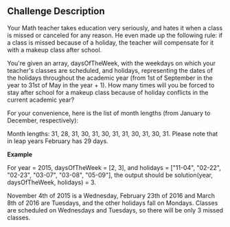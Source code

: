 ## Challenge Description

Your Math teacher takes education very seriously, and hates it when a class is missed or canceled for any reason. He even made up the following rule: if a class is missed because of a holiday, the teacher will compensate for it with a makeup class after school.

You're given an array, daysOfTheWeek, with the weekdays on which your teacher's classes are scheduled, and holidays, representing the dates of the holidays throughout the academic year (from 1st of September in the year to 31st of May in the year + 1). How many times will you be forced to stay after school for a makeup class because of holiday conflicts in the current academic year?

For your convenience, here is the list of month lengths (from January to December, respectively):

Month lengths: 31, 28, 31, 30, 31, 30, 31, 31, 30, 31, 30, 31.
Please note that in leap years February has 29 days.

__Example__

For year = 2015, daysOfTheWeek = [2, 3], and
holidays = ["11-04", "02-22", "02-23", "03-07", "03-08", "05-09"],
the output should be
solution(year, daysOfTheWeek, holidays) = 3.

November 4th of 2015 is a Wednesday, February 23th of 2016 and March 8th of 2016 are Tuesdays, and the other holidays fall on Mondays. Classes are scheduled on Wednesdays and Tuesdays, so there will be only 3 missed classes.